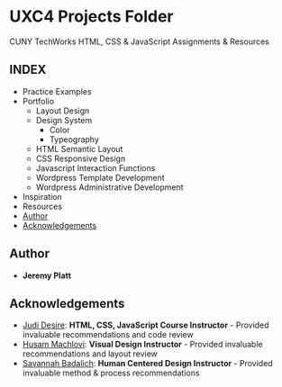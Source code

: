 # UXC4 Projects Folder

CUNY TechWorks HTML, CSS & JavaScript Assignments & Resources

## INDEX
- Practice Examples
- Portfolio
  - Layout Design
  - Design System
    - Color
    - Typeography
  - HTML Semantic Layout
  - CSS Responsive Design
  - Javascript Interaction Functions
  - Wordpress Template Development
  - Wordpress Administrative Development
- Inspiration
- Resources
- [Author](https://github.com/certainignorance/uxc4/new/master#author)
- [Acknowledgements](https://github.com/certainignorance/uxc4/new/master#acknowledgements)

## Author
- **Jeremy Platt**

## Acknowledgements
* [Judi Desire](https://github.com/berryny): **HTML, CSS, JavaScript Course Instructor** - Provided invaluable recommendations and code review
* [Husam Machlovi](https://husammachlovi.com/): **Visual Design Instructor** - Provided invaluable recommendations and layout review
* [Savannah Badalich](https://www.savannahbadalich.com/): **Human Centered Design Instructor** - Provided invaluable method & process recommendations
